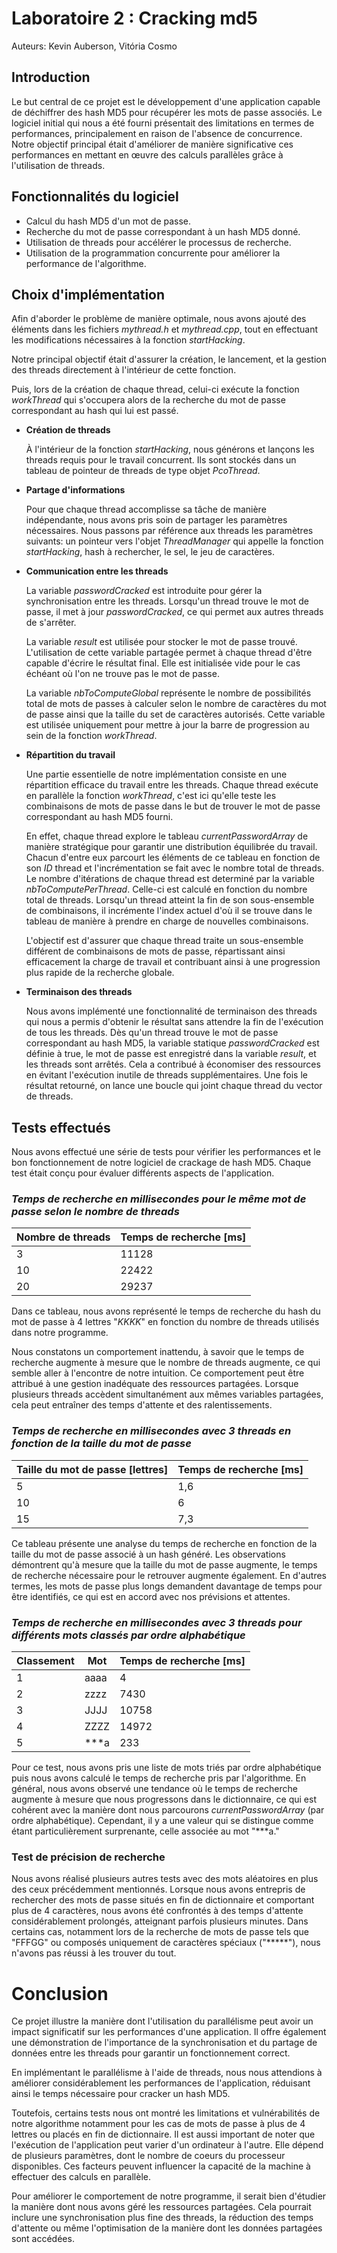 # Laboratoire 2 : Cracking md5

Auteurs: Kevin Auberson, Vitória Cosmo

## Introduction
Le but central de ce projet est le développement d'une application capable de déchiffrer des hash MD5 pour récupérer les mots de passe associés. Le logiciel initial qui nous a été fourni présentait des limitations en termes de performances, principalement en raison de l'absence de concurrence. Notre objectif principal était d'améliorer de manière significative ces performances en mettant en œuvre des calculs parallèles grâce à l'utilisation de threads.

## Fonctionnalités du logiciel
- Calcul du hash MD5 d'un mot de passe.
- Recherche du mot de passe correspondant à un hash MD5 donné.
- Utilisation de threads pour accélérer le processus de recherche.
- Utilisation de la programmation concurrente pour améliorer la performance de l'algorithme. 

## Choix d'implémentation

Afin d'aborder le problème de manière optimale, nous avons ajouté des éléments dans les fichiers *mythread.h* et *mythread.cpp*, tout en effectuant les modifications nécessaires à la fonction *startHacking*. 

Notre principal objectif était d'assurer la création, le lancement, et la gestion des threads directement à l'intérieur de cette fonction. 

Puis, lors de la création de chaque thread, celui-ci exécute la fonction *workThread* qui s'occupera alors de la recherche du mot de passe correspondant au hash qui lui est passé. 

- **Création de threads**

    À l'intérieur de la fonction *startHacking*, nous générons et lançons les threads requis pour le travail concurrent. Ils sont stockés dans un tableau de pointeur de threads de type objet *PcoThread*. 

- **Partage d'informations**
    
    Pour que chaque thread accomplisse sa tâche de manière indépendante, nous avons pris soin de partager les paramètres nécessaires.
    Nous passons par référence aux threads les paramètres suivants: un pointeur vers l'objet *ThreadManager* qui appelle la fonction *startHacking*, hash à rechercher, le sel, le jeu de caractères. 

- **Communication entre les threads**

     La variable *passwordCracked* est introduite pour gérer la synchronisation entre les threads. Lorsqu'un thread trouve le mot de passe, il met à jour *passwordCracked*, ce qui permet aux autres threads de s'arrêter. 
     
     La variable *result* est utilisée pour stocker le mot de passe trouvé. L'utilisation de cette variable partagée permet à chaque thread d'être capable d'écrire le résultat final. Elle est initialisée vide pour le cas échéant où l'on ne trouve pas le mot de passe. 

     La variable *nbToComputeGlobal* représente le nombre de possibilités total de mots de passes à calculer selon le nombre de caractères du mot de passe ainsi que la taille du set de caractères autorisés. Cette variable est utilisée uniquement pour mettre à jour la barre de progression au sein de la fonction *workThread*. 

- **Répartition du travail**

    Une partie essentielle de notre implémentation consiste en une répartition efficace du travail entre les threads. Chaque thread exécute en parallèle la fonction *workThread*, c'est ici qu'elle teste les combinaisons de mots de passe dans le but de trouver le mot de passe correspondant au hash MD5 fourni. 
    
    En effet, chaque thread explore le tableau *currentPasswordArray* de manière stratégique pour garantir une distribution équilibrée du travail. 
    Chacun d'entre eux parcourt les éléments de ce tableau en fonction de son *ID* thread et l'incrémentation se fait avec le nombre total de threads. 
    Le nombre d'itérations de chaque thread est determiné par la variable *nbToComputePerThread*. Celle-ci est calculé en fonction du nombre total de threads. 
    Lorsqu'un thread atteint la fin de son sous-ensemble de combinaisons, il incrémente l'index actuel d'où il se trouve dans le tableau de manière à prendre en charge de nouvelles combinaisons. 

    L'objectif est d'assurer que chaque thread traite un sous-ensemble différent de combinaisons de mots de passe, répartissant ainsi efficacement la charge de travail et contribuant ainsi à une progression plus rapide de la recherche globale.


- **Terminaison des threads**

    Nous avons implémenté une fonctionnalité de terminaison des threads qui nous a permis d'obtenir le résultat sans attendre la fin de l'exécution de tous les threads. Dès qu'un thread trouve le mot de passe correspondant au hash MD5, la variable statique *passwordCracked* est définie à true, le mot de passe est enregistré dans la variable *result*, et les threads sont arrêtés. Cela a contribué à économiser des ressources en évitant l'exécution inutile de threads supplémentaires.
    Une fois le résultat retourné, on lance une boucle qui joint chaque thread du vector de threads. 

## Tests effectués

Nous avons effectué une série de tests pour vérifier les performances et le bon fonctionnement de notre logiciel de crackage de hash MD5. Chaque test était conçu pour évaluer différents aspects de l'application.


### *Temps de recherche en millisecondes pour le même mot de passe selon le nombre de threads*
    
| Nombre de threads | Temps de recherche [ms] |
| --------- | --------- |
| 3 | 11128 | 
| 10 | 22422 | 
| 20 | 29237 | 


Dans ce tableau, nous avons représenté le temps de recherche du hash du mot de passe à 4 lettres "*KKKK*" en fonction du nombre de threads utilisés dans notre programme.

Nous constatons un comportement inattendu, à savoir que le temps de recherche augmente à mesure que le nombre de threads augmente, ce qui semble aller à l'encontre de notre intuition.
Ce comportement peut être attribué à une gestion inadéquate des ressources partagées. Lorsque plusieurs threads accèdent simultanément aux mêmes variables partagées, cela peut entraîner des temps d'attente et des ralentissements.


### *Temps de recherche en millisecondes avec 3 threads en fonction de la taille du mot de passe*

| Taille du mot de passe [lettres] | Temps de recherche [ms] |
| --------- | --------- |
| 5 | 1,6 | 
| 10 | 6 | 
| 15 | 7,3 | 

Ce tableau présente une analyse du temps de recherche en fonction de la taille du mot de passe associé à un hash généré. Les observations démontrent qu'à mesure que la taille du mot de passe augmente, le temps de recherche nécessaire pour le retrouver augmente également. En d'autres termes, les mots de passe plus longs demandent davantage de temps pour être identifiés, ce qui est en accord avec nos prévisions et attentes.

### *Temps de recherche en millisecondes avec 3 threads pour différents mots classés par ordre alphabétique*

| Classement | Mot | Temps de recherche [ms] |
| --------- | --------- | --------- |
|1| aaaa | 4 | 
|2|zzzz | 7430 | 
|3|JJJJ | 10758 | 
|4|ZZZZ| 14972|
|5|***a| 233 | 

Pour ce test, nous avons pris une liste de mots triés par ordre alphabétique puis nous avons calculé le temps de recherche pris par l'algorithme. 
En général, nous avons observé une tendance où le temps de recherche augmente à mesure que nous progressons dans le dictionnaire, ce qui est cohérent avec la manière dont nous parcourons *currentPasswordArray* (par ordre alphabétique).  Cependant, il y a une valeur qui se distingue comme étant particulièrement surprenante, celle associée au mot "***a."

### Test de précision de recherche

Nous avons réalisé plusieurs autres tests avec des mots aléatoires en plus des ceux précédemment mentionnés. Lorsque nous avons entrepris de rechercher des mots de passe situés en fin de dictionnaire et comportant plus de 4 caractères, nous avons été confrontés à des temps d'attente considérablement prolongés, atteignant parfois plusieurs minutes. Dans certains cas, notamment lors de la recherche de mots de passe tels que "FFFGG" ou composés uniquement de caractères spéciaux ("*****"), nous n'avons pas réussi à les trouver du tout.

# Conclusion

Ce projet illustre la manière dont l'utilisation du parallélisme peut avoir un impact significatif sur les performances d'une application. Il offre également une démonstration de l'importance de la synchronisation et du partage de données entre les threads pour garantir un fonctionnement correct.

En implémentant le parallélisme à l'aide de threads, nous nous attendions à améliorer considérablement les performances de l'application, réduisant ainsi le temps nécessaire pour cracker un hash MD5. 

Toutefois, certains tests nous ont montré les limitations et vulnérabilités de notre algorithme notamment pour les cas de mots de passe à plus de 4 lettres ou placés en fin de dictionnaire. Il est aussi important de noter que l'exécution de l'application peut varier d'un ordinateur à l'autre. Elle dépend de plusieurs paramètres, dont le nombre de coeurs du processeur disponibles. Ces facteurs peuvent influencer la capacité de la machine à effectuer des calculs en parallèle. 

Pour améliorer le comportement de notre programme, il serait bien d'étudier la manière dont nous avons géré les ressources partagées. Cela pourrait inclure une synchronisation plus fine des threads, la réduction des temps d'attente ou même l'optimisation de la manière dont les données partagées sont accédées.

